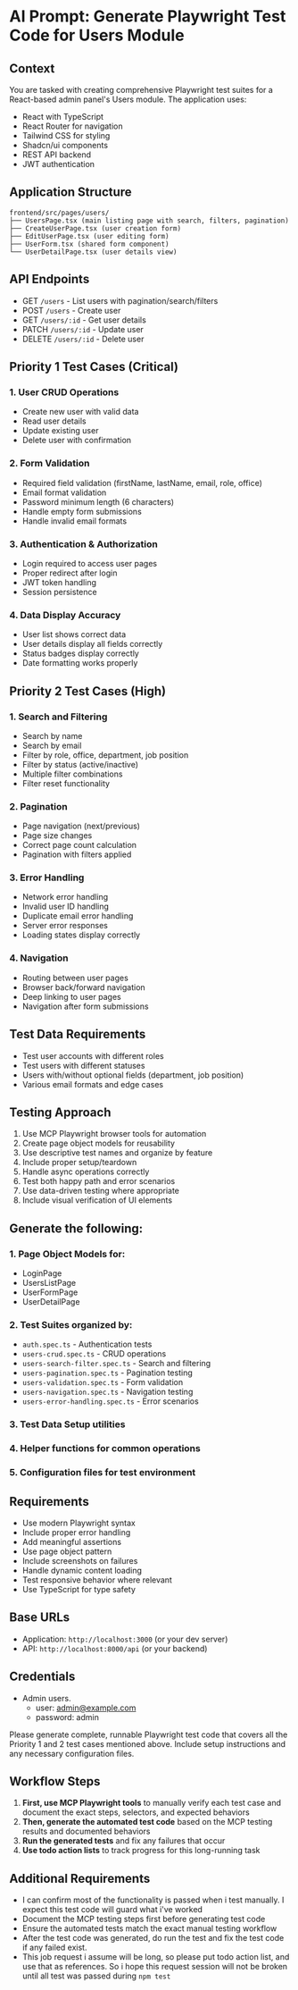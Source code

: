 # AI Prompt: Generate Playwright Test Code for Users Module

## Context
You are tasked with creating comprehensive Playwright test suites for a React-based admin panel's Users module. The application uses:
- React with TypeScript
- React Router for navigation
- Tailwind CSS for styling
- Shadcn/ui components
- REST API backend
- JWT authentication

## Application Structure
```
frontend/src/pages/users/
├── UsersPage.tsx (main listing page with search, filters, pagination)
├── CreateUserPage.tsx (user creation form)
├── EditUserPage.tsx (user editing form)
├── UserForm.tsx (shared form component)
└── UserDetailPage.tsx (user details view)
```

## API Endpoints
- GET `/users` - List users with pagination/search/filters
- POST `/users` - Create user
- GET `/users/:id` - Get user details
- PATCH `/users/:id` - Update user
- DELETE `/users/:id` - Delete user

## Priority 1 Test Cases (Critical)

### 1. User CRUD Operations
- Create new user with valid data
- Read user details
- Update existing user
- Delete user with confirmation

### 2. Form Validation
- Required field validation (firstName, lastName, email, role, office)
- Email format validation
- Password minimum length (6 characters)
- Handle empty form submissions
- Handle invalid email formats

### 3. Authentication & Authorization
- Login required to access user pages
- Proper redirect after login
- JWT token handling
- Session persistence

### 4. Data Display Accuracy
- User list shows correct data
- User details display all fields correctly
- Status badges display correctly
- Date formatting works properly

## Priority 2 Test Cases (High)

### 1. Search and Filtering
- Search by name
- Search by email
- Filter by role, office, department, job position
- Filter by status (active/inactive)
- Multiple filter combinations
- Filter reset functionality

### 2. Pagination
- Page navigation (next/previous)
- Page size changes
- Correct page count calculation
- Pagination with filters applied

### 3. Error Handling
- Network error handling
- Invalid user ID handling
- Duplicate email error handling
- Server error responses
- Loading states display correctly

### 4. Navigation
- Routing between user pages
- Browser back/forward navigation
- Deep linking to user pages
- Navigation after form submissions

## Test Data Requirements
- Test user accounts with different roles
- Test users with different statuses
- Users with/without optional fields (department, job position)
- Various email formats and edge cases

## Testing Approach
1. Use MCP Playwright browser tools for automation
2. Create page object models for reusability
3. Use descriptive test names and organize by feature
4. Include proper setup/teardown
5. Handle async operations correctly
6. Test both happy path and error scenarios
7. Use data-driven testing where appropriate
8. Include visual verification of UI elements

## Generate the following:

### 1. Page Object Models for:
- LoginPage
- UsersListPage
- UserFormPage
- UserDetailPage

### 2. Test Suites organized by:
- `auth.spec.ts` - Authentication tests
- `users-crud.spec.ts` - CRUD operations
- `users-search-filter.spec.ts` - Search and filtering
- `users-pagination.spec.ts` - Pagination testing
- `users-validation.spec.ts` - Form validation
- `users-navigation.spec.ts` - Navigation testing
- `users-error-handling.spec.ts` - Error scenarios

### 3. Test Data Setup utilities
### 4. Helper functions for common operations
### 5. Configuration files for test environment

## Requirements
- Use modern Playwright syntax
- Include proper error handling
- Add meaningful assertions
- Use page object pattern
- Include screenshots on failures
- Handle dynamic content loading
- Test responsive behavior where relevant
- Use TypeScript for type safety

## Base URLs
- Application: `http://localhost:3000` (or your dev server)
- API: `http://localhost:8000/api` (or your backend)

## Credentials
- Admin users.
    - user: admin@example.com
    - password: admin

Please generate complete, runnable Playwright test code that covers all the Priority 1 and 2 test cases mentioned above. Include setup instructions and any necessary configuration files.

## Workflow Steps
1. **First, use MCP Playwright tools** to manually verify each test case and document the exact steps, selectors, and expected behaviors
2. **Then, generate the automated test code** based on the MCP testing results and documented behaviors
3. **Run the generated tests** and fix any failures that occur
4. **Use todo action lists** to track progress for this long-running task

## Additional Requirements
- I can confirm most of the functionality is passed when i test manually. I expect this test code will guard what i've worked
- Document the MCP testing steps first before generating test code
- Ensure the automated tests match the exact manual testing workflow
- After the test code was generated, do run the test and fix the test code if any failed 
exist.
- This job request i assume will be long, so please put todo action list, and use that as 
references. So i hope this request session will not be broken until all test was passed during `npm test`
